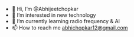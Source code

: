 - 👋 Hi, I’m @Abhijeetchopkar
- 👀 I’m interested in new technology
- 🌱 I’m currently learning radio frequency & AI
- 📫 How to reach me abhichopkar12@gmail.com

<!---
- 💞️ I’m looking to collaborate on ...
--->

<!---
Abhijeetchopkar12/Abhijeetchopkar12 is a ✨ special ✨ repository because its `README.md` (this file) appears on your GitHub profile.
You can click the Preview link to take a look at your changes.
--->
